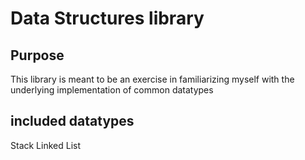 # Data Structures library

## Purpose

This library is meant to be an exercise in familiarizing myself with the underlying implementation of common datatypes

## included datatypes

Stack
Linked List

